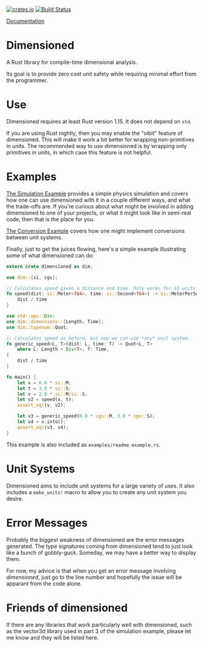 [![crates.io](https://img.shields.io/crates/v/dimensioned.svg)](https://crates.io/crates/dimensioned)
[![Build Status](https://travis-ci.org/paholg/dimensioned.svg?branch=master)](https://travis-ci.org/paholg/dimensioned)

[Documentation](http://paholg.com/dimensioned/)

Dimensioned
=====

A Rust library for compile-time dimensional analysis.

Its goal is to provide zero cost unit safety while requiring minimal effort from the programmer.

# Use

Dimensioned requires at least Rust version 1.15. It does not depend on `std`.

If you are using Rust nightly, then you may enable the "oibit" feature of dimensioned. This will
make it work a bit better for wrapping non-primitives in units. The recommended way to use
dimensioned is by wrapping only primitives in units, in which case this feature is not helpful.

# Examples

[The Simulation Example](https://github.com/paholg/dimensioned-examples/blob/master/hard-spheres.md)
provides a simple physics simulation and covers how one can use dimensioned with it in a couple
different ways, and what the trade-offs are. If you're curious about what might be involved in
adding dimensioned to one of your projects, or what it might look like in semi-real code, then that
is the place for you.

[The Conversion Example](https://github.com/paholg/dimensioned-examples/blob/master/src/conversion.md)
covers how one might implement conversions between unit systems.

Finally, just to get the juices flowing, here's a simple example illustrating some of what
dimensioned can do:

```rust
extern crate dimensioned as dim;

use dim::{si, cgs};

// Calculates speed given a distance and time. Only works for SI units.
fn speed(dist: si::Meter<f64>, time: si::Second<f64>) -> si::MeterPerSecond<f64> {
    dist / time
}

use std::ops::Div;
use dim::dimensions::{Length, Time};
use dim::typenum::Quot;

// Calculates speed as before, but now we can use *any* unit system.
fn generic_speed<L, T>(dist: L, time: T) -> Quot<L, T>
    where L: Length + Div<T>, T: Time,
{
    dist / time
}

fn main() {
    let x = 6.0 * si::M;
    let t = 3.0 * si::S;
    let v = 2.0 * si::M/si::S;
    let v2 = speed(x, t);
    assert_eq!(v, v2);

    let v3 = generic_speed(6.0 * cgs::M, 3.0 * cgs::S);
    let v4 = v.into();
    assert_eq!(v3, v4);
}
```

This example is also included as `examples/readme-example.rs`.

# Unit Systems

Dimensioned aims to include unit systems for a large variety of uses. It also includes a
`make_units!` macro to allow you to create any unit system you desire.

# Error Messages

Probably the biggest weakness of dimensioned are the error messages generated. The type
signatures coming from dimensioned tend to just look like a bunch of gobbly-guck. Someday, we may
have a better way to display them.

For now, my advice is that when you get an error message involving *dimensioned*, just go to the
line number and hopefully the issue will be apparant from the code alone.

# Friends of dimensioned

If there are any libraries that work particularly well with dimensioned, such as the vector3d
library used in part 3 of the simulation example, please let me know and they will be listed here.
